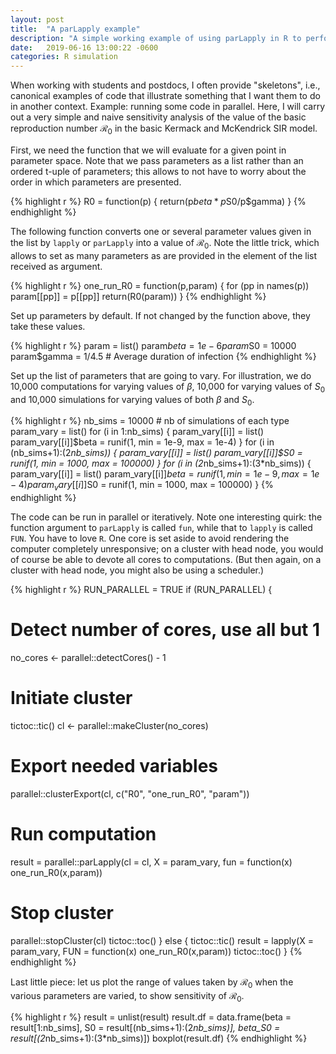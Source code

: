 ```yaml
---
layout: post
title:  "A parLapply example"
description: "A simple working example of using parLapply in R to perform a very basic sensitivity analysis (here, of a static function)."
date:   2019-06-16 13:00:22 -0600
categories: R simulation
---
```


When working with students and postdocs, I often provide "skeletons", i.e., canonical examples of code that illustrate something that I want them to do in another context. Example: running some code in parallel. Here, I will carry out a very simple and naive sensitivity analysis of the value of the basic reproduction number $\mathcal{R}_0$ in the basic Kermack and McKendrick SIR model.

First, we need the function that we will evaluate for a given point in parameter space. Note that we pass parameters as a list rather than an ordered t-uple of parameters; this allows to not have to worry about the order in which parameters are presented.

{% highlight r %}
R0 = function(p) {
  return(p$beta*p$S0/p$gamma)
}
{% endhighlight %}

The following function converts one or several parameter values given in the list by `lapply` or `parLapply` into a value of $\mathcal{R}_0$. Note the little trick, which allows to set as many parameters as are provided in the element of the list received as argument.

{% highlight r %}
one_run_R0 = function(p,param) {
  for (pp in names(p))
    param[[pp]] = p[[pp]]
  return(R0(param))
}
{% endhighlight %}

Set up parameters by default. If not changed by the function above, they take these values.

{% highlight r %}
param = list()
param$beta = 1e-6
param$S0 = 10000
param$gamma = 1/4.5 # Average duration of infection
{% endhighlight %}

Set up the list of parameters that are going to vary. For illustration, we do 10,000 computations for varying values of $\beta$, 10,000 for varying values of $S_0$ and 10,000 simulations for varying values of both $\beta$ and $S_0$.

{% highlight r %}
nb_sims = 10000 # nb of simulations of each type
param_vary = list()
for (i in 1:nb_sims) {
  param_vary[[i]] = list()
  param_vary[[i]]$beta = runif(1, min = 1e-9, max = 1e-4)
}
for (i in (nb_sims+1):(2*nb_sims)) {
  param_vary[[i]] = list()
  param_vary[[i]]$S0 = runif(1, min = 1000, max = 100000)
}
for (i in (2*nb_sims+1):(3*nb_sims)) {
  param_vary[[i]] = list()
  param_vary[[i]]$beta = runif(1, min = 1e-9, max = 1e-4)
  param_vary[[i]]$S0 = runif(1, min = 1000, max = 100000)
}
{% endhighlight %}

The code can be run in parallel or iteratively. Note one interesting quirk: the function argument to `parLapply` is called `fun`, while that to `lapply` is called `FUN`. You have to love `R`. One core is set aside to avoid rendering the computer completely unresponsive; on a cluster with head node, you would of course be able to devote all cores to computations. (But then again, on a cluster with head node, you might also be using a scheduler.)

{% highlight r %}
RUN_PARALLEL = TRUE
if (RUN_PARALLEL) {
  # Detect number of cores, use all but 1
  no_cores <- parallel::detectCores() - 1
  # Initiate cluster
  tictoc::tic()
  cl <- parallel::makeCluster(no_cores)
  # Export needed variables
  parallel::clusterExport(cl,
                c("R0",
                  "one_run_R0",
                  "param"))
  # Run computation
  result = parallel::parLapply(cl = cl, X = param_vary,
                               fun =  function(x) one_run_R0(x,param))
  # Stop cluster
  parallel::stopCluster(cl)
  tictoc::toc()
} else {
  tictoc::tic()
  result = lapply(X = param_vary,
                  FUN = function(x) one_run_R0(x,param))
  tictoc::toc()
}
{% endhighlight %}

Last little piece: let us plot the range of values taken by $\mathcal{R}_0$ when the various parameters are varied, to show sensitivity of $\mathcal{R}_0$.

{% highlight r %}
result = unlist(result)
result.df = data.frame(beta = result[1:nb_sims],
                       S0 = result[(nb_sims+1):(2*nb_sims)],
                       beta_S0 = result[(2*nb_sims+1):(3*nb_sims)])
boxplot(result.df)
{% endhighlight %}
